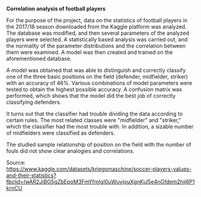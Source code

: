 **Correlation analysis of football players**

For the purpose of the project, data on the statistics of football players in the 2017/18 season downloaded from the Kaggle platform was analyzed. The database was modified, and then several parameters of the analyzed players were selected. A statistically based analysis was carried out, and the normality of the parameter distributions and the correlation between them were examined. A model was then created and trained on the aforementioned database.

A model was obtained that was able to distinguish and correctly classify one of the three basic positions on the field (defender, midfielder, striker) with an accuracy of 46%. Various combinations of model parameters were tested to obtain the highest possible accuracy. A confusion matrix was performed, which shows that the model did the best job of correctly classifying defenders.

It turns out that the classifier had trouble dividing the data according to certain rules. The most related classes were "midfielder" and "striker," which the classifier had the most trouble with. In addition, a sizable number of midfielders were classified as defenders.

The studied sample relationship of position on the field with the number of fouls did not show clear analogies and correlations.

Source:\
https://www.kaggle.com/datasets/kriegsmaschine/soccer-players-values-and-their-statistics?fbclid=IwAR2JiBG5gZbEpoM3FmYfmIgI0uWuyjouXgnKjJ5e4nGfdem2hij6P1krnCU
